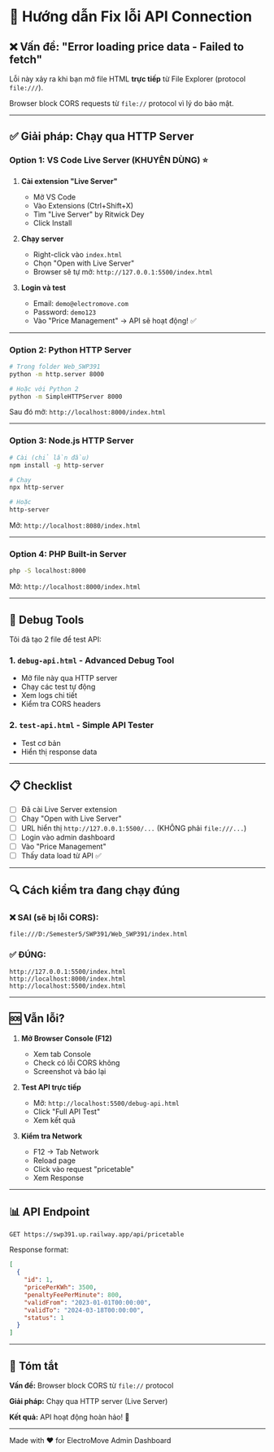 # 🔧 Hướng dẫn Fix lỗi API Connection

## ❌ Vấn đề: "Error loading price data - Failed to fetch"

Lỗi này xảy ra khi bạn mở file HTML **trực tiếp** từ File Explorer (protocol `file:///`).

Browser block CORS requests từ `file://` protocol vì lý do bảo mật.

---

## ✅ Giải pháp: Chạy qua HTTP Server

### Option 1: VS Code Live Server (KHUYÊN DÙNG) ⭐

1. **Cài extension "Live Server"**
   - Mở VS Code
   - Vào Extensions (Ctrl+Shift+X)
   - Tìm "Live Server" by Ritwick Dey
   - Click Install

2. **Chạy server**
   - Right-click vào `index.html`
   - Chọn "Open with Live Server"
   - Browser sẽ tự mở: `http://127.0.0.1:5500/index.html`

3. **Login và test**
   - Email: `demo@electromove.com`
   - Password: `demo123`
   - Vào "Price Management" → API sẽ hoạt động! ✅

---

### Option 2: Python HTTP Server

```bash
# Trong folder Web_SWP391
python -m http.server 8000

# Hoặc với Python 2
python -m SimpleHTTPServer 8000
```

Sau đó mở: `http://localhost:8000/index.html`

---

### Option 3: Node.js HTTP Server

```bash
# Cài (chỉ lần đầu)
npm install -g http-server

# Chạy
npx http-server

# Hoặc
http-server
```

Mở: `http://localhost:8080/index.html`

---

### Option 4: PHP Built-in Server

```bash
php -S localhost:8000
```

Mở: `http://localhost:8000/index.html`

---

## 🧪 Debug Tools

Tôi đã tạo 2 file để test API:

### 1. `debug-api.html` - Advanced Debug Tool
- Mở file này qua HTTP server
- Chạy các test tự động
- Xem logs chi tiết
- Kiểm tra CORS headers

### 2. `test-api.html` - Simple API Tester
- Test cơ bản
- Hiển thị response data

---

## 📋 Checklist

- [ ] Đã cài Live Server extension
- [ ] Chạy "Open with Live Server" 
- [ ] URL hiển thị `http://127.0.0.1:5500/...` (KHÔNG phải `file:///...`)
- [ ] Login vào admin dashboard
- [ ] Vào "Price Management"
- [ ] Thấy data load từ API ✅

---

## 🔍 Cách kiểm tra đang chạy đúng

### ❌ SAI (sẽ bị lỗi CORS):
```
file:///D:/Semester5/SWP391/Web_SWP391/index.html
```

### ✅ ĐÚNG:
```
http://127.0.0.1:5500/index.html
http://localhost:8000/index.html
http://localhost:5500/index.html
```

---

## 🆘 Vẫn lỗi?

1. **Mở Browser Console (F12)**
   - Xem tab Console
   - Check có lỗi CORS không
   - Screenshot và báo lại

2. **Test API trực tiếp**
   - Mở: `http://localhost:5500/debug-api.html`
   - Click "Full API Test"
   - Xem kết quả

3. **Kiểm tra Network**
   - F12 → Tab Network
   - Reload page
   - Click vào request "pricetable"
   - Xem Response

---

## 📊 API Endpoint

```
GET https://swp391.up.railway.app/api/pricetable
```

Response format:
```json
[
  {
    "id": 1,
    "pricePerKWh": 3500,
    "penaltyFeePerMinute": 800,
    "validFrom": "2023-01-01T00:00:00",
    "validTo": "2024-03-18T00:00:00",
    "status": 1
  }
]
```

---

## 🎯 Tóm tắt

**Vấn đề:** Browser block CORS từ `file://` protocol

**Giải pháp:** Chạy qua HTTP server (Live Server)

**Kết quả:** API hoạt động hoàn hảo! 🎉

---

Made with ❤️ for ElectroMove Admin Dashboard
